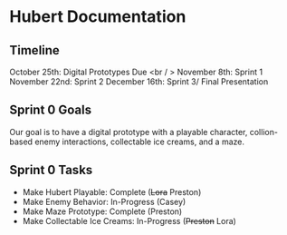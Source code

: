 # Hubert Documentation

## Timeline
October 25th: Digital Prototypes Due <br / > 
November 8th: Sprint 1
November 22nd: Sprint 2
December 16th: Sprint 3/ Final Presentation

## Sprint 0 Goals
Our goal is to have a digital prototype with a playable character, collion-based enemy interactions, collectable ice creams, and a maze.
## Sprint 0 Tasks
- Make Hubert Playable: Complete (~~Lora~~ Preston)
- Make Enemy Behavior: In-Progress (Casey)
- Make Maze Prototype: Complete (Preston)
- Make Collectable Ice Creams: In-Progress (~~Preston~~ Lora)

